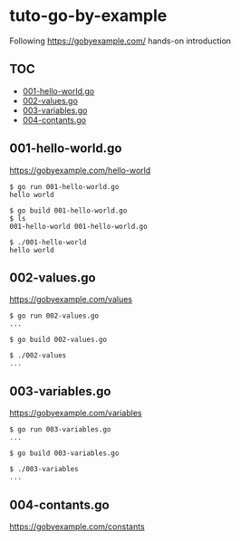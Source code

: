 # tuto-go-by-example

Following https://gobyexample.com/ hands-on introduction

## TOC

<!-- MarkdownTOC -->

- [001-hello-world.go](#001-hello-worldgo)
- [002-values.go](#002-valuesgo)
- [003-variables.go](#003-variablesgo)
- [004-contants.go](#004-contantsgo)

<!-- /MarkdownTOC -->


## 001-hello-world.go

https://gobyexample.com/hello-world

```
$ go run 001-hello-world.go
hello world

$ go build 001-hello-world.go
$ ls
001-hello-world 001-hello-world.go

$ ./001-hello-world
hello world
```

## 002-values.go

https://gobyexample.com/values

```
$ go run 002-values.go
...

$ go build 002-values.go

$ ./002-values
...
```

## 003-variables.go

https://gobyexample.com/variables

```
$ go run 003-variables.go
...

$ go build 003-variables.go

$ ./003-variables
...
```

## 004-contants.go

https://gobyexample.com/constants
